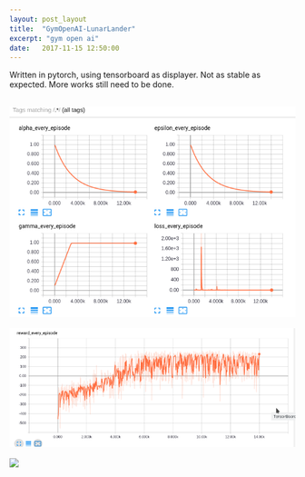 ```yaml
---
layout: post_layout
title:  "GymOpenAI-LunarLander"
excerpt: "gym open ai"
date:   2017-11-15 12:50:00
---  
```


<p>
Written in pytorch, using tensorboard as displayer. Not as stable as expected. More works still need to be done.
</p>

<br>

<div class="imgcap">
<img src="/assets/pics/gym_openai_lunarlander/t1.png">
</div>

<br>

<div class="imgcap">
<img src="/assets/pics/gym_openai_lunarlander/t2.png">
</div>

<br>

<div class="imgcap">
<img src="/assets/video/gym_openai_lunarlander/ezgif-3-c29205035c.gif">
</div>